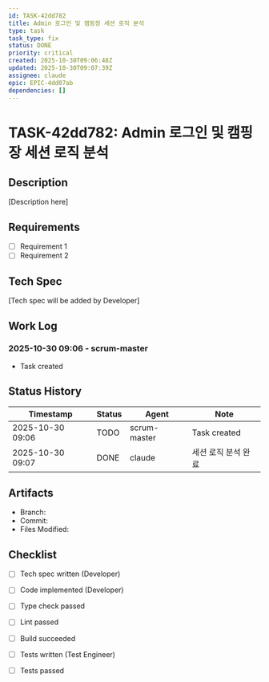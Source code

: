 ```yaml
---
id: TASK-42dd782
title: Admin 로그인 및 캠핑장 세션 로직 분석
type: task
task_type: fix
status: DONE
priority: critical
created: 2025-10-30T09:06:48Z
updated: 2025-10-30T09:07:39Z
assignee: claude
epic: EPIC-4dd07ab
dependencies: []
---
```


# TASK-42dd782: Admin 로그인 및 캠핑장 세션 로직 분석

## Description

[Description here]

## Requirements

- [ ] Requirement 1
- [ ] Requirement 2

## Tech Spec

[Tech spec will be added by Developer]

## Work Log

### 2025-10-30 09:06 - scrum-master
- Task created

## Status History

| Timestamp | Status | Agent | Note |
|-----------|--------|-------|------|
| 2025-10-30 09:06 | TODO | scrum-master | Task created |
| 2025-10-30 09:07 | DONE | claude | 세션 로직 분석 완료 |

## Artifacts

- Branch:
- Commit:
- Files Modified:

## Checklist

- [ ] Tech spec written (Developer)
- [ ] Code implemented (Developer)
- [ ] Type check passed
- [ ] Lint passed
- [ ] Build succeeded
- [ ] Tests written (Test Engineer)
- [ ] Tests passed

